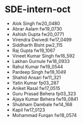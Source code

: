 # SDE-intern-oct

- Alok Singh fw20_0480
- Abrar Aalam fw19_0730
- Ashish Gupta fw20_0771
- Virendra Dwivedi fw17_0499
- Siddharth Bisht pw2_115
- Raj Gupta fw19_1067
- Vineet Kumar Singh fw16_592
- Lakhan Gurnule fw18_0933
- Rahul Kumar fw19_0544
- Pardeep Singh fw19_1049
- Shahid Ansari fw11_321
- Yatin Kumar fp03_287
- Aniket Rasal fw17_0515
- Guru Prasad Behera fp03_323
- Ajaya Kumar Behera fw19_0841
- Shubham Dambale fw14_168
- Kapil fw17_0123
- Mohammad Furqan fw18_0574
